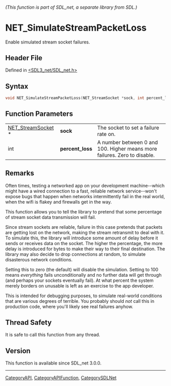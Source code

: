 ###### (This function is part of SDL_net, a separate library from SDL.)
# NET_SimulateStreamPacketLoss

Enable simulated stream socket failures.

## Header File

Defined in [<SDL3_net/SDL_net.h>](https://github.com/libsdl-org/SDL_net/blob/main/include/SDL3_net/SDL_net.h)

## Syntax

```c
void NET_SimulateStreamPacketLoss(NET_StreamSocket *sock, int percent_loss);
```

## Function Parameters

|                                        |                  |                                                                          |
| -------------------------------------- | ---------------- | ------------------------------------------------------------------------ |
| [NET_StreamSocket](NET_StreamSocket) * | **sock**         | The socket to set a failure rate on.                                     |
| int                                    | **percent_loss** | A number between 0 and 100. Higher means more failures. Zero to disable. |

## Remarks

Often times, testing a networked app on your development machine--which
might have a wired connection to a fast, reliable network service--won't
expose bugs that happen when networks intermittently fail in the real
world, when the wifi is flakey and firewalls get in the way.

This function allows you to tell the library to pretend that some
percentage of stream socket data transmission will fail.

Since stream sockets are reliable, failure in this case pretends that
packets are getting lost on the network, making the stream retransmit to
deal with it. To simulate this, the library will introduce some amount of
delay before it sends or receives data on the socket. The higher the
percentage, the more delay is introduced for bytes to make their way to
their final destination. The library may also decide to drop connections at
random, to simulate disasterous network conditions.

Setting this to zero (the default) will disable the simulation. Setting to
100 means _everything_ fails unconditionally and no further data will get
through (and perhaps your sockets eventually fail). At what percent the
system merely borders on unusable is left as an exercise to the app
developer.

This is intended for debugging purposes, to simulate real-world conditions
that are various degrees of terrible. You probably should _not_ call this
in production code, where you'll likely see real failures anyhow.

## Thread Safety

It is safe to call this function from any thread.

## Version

This function is available since SDL_net 3.0.0.

----
[CategoryAPI](CategoryAPI), [CategoryAPIFunction](CategoryAPIFunction), [CategorySDLNet](CategorySDLNet)

